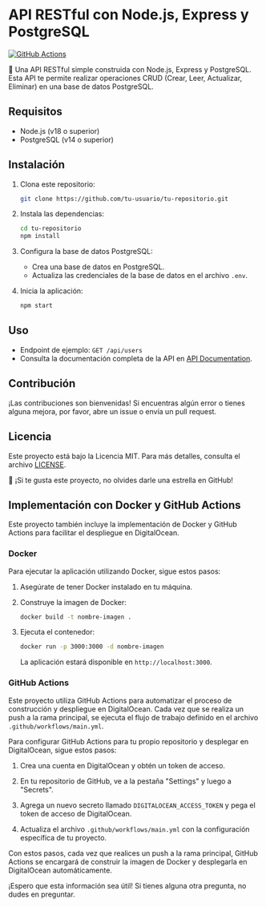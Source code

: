 # API RESTful con Node.js, Express y PostgreSQL

[![GitHub Actions](https://img.shields.io/github/workflow/status/tu-usuario/tu-repositorio/Build%20and%20Deploy?label=GitHub%20Actions&logo=github&style=flat-square)](https://github.com/tu-usuario/tu-repositorio/actions)

🚀 Una API RESTful simple construida con Node.js, Express y PostgreSQL. Esta API te permite realizar operaciones CRUD (Crear, Leer, Actualizar, Eliminar) en una base de datos PostgreSQL.

## Requisitos

- Node.js (v18 o superior)
- PostgreSQL (v14 o superior)

## Instalación

1. Clona este repositorio:

    ```bash
    git clone https://github.com/tu-usuario/tu-repositorio.git
    ```

2. Instala las dependencias:

    ```bash
    cd tu-repositorio
    npm install
    ```

3. Configura la base de datos PostgreSQL:

    - Crea una base de datos en PostgreSQL.
    - Actualiza las credenciales de la base de datos en el archivo `.env`.

4. Inicia la aplicación:

    ```bash
    npm start
    ```

## Uso

- Endpoint de ejemplo: `GET /api/users`
- Consulta la documentación completa de la API en [API Documentation](docs/api.md).

## Contribución

¡Las contribuciones son bienvenidas! Si encuentras algún error o tienes alguna mejora, por favor, abre un issue o envía un pull request.

## Licencia

Este proyecto está bajo la Licencia MIT. Para más detalles, consulta el archivo [LICENSE](LICENSE).

🌟 ¡Si te gusta este proyecto, no olvides darle una estrella en GitHub!
## Implementación con Docker y GitHub Actions

Este proyecto también incluye la implementación de Docker y GitHub Actions para facilitar el despliegue en DigitalOcean.

### Docker

Para ejecutar la aplicación utilizando Docker, sigue estos pasos:

1. Asegúrate de tener Docker instalado en tu máquina.

2. Construye la imagen de Docker:

    ```bash
    docker build -t nombre-imagen .
    ```

3. Ejecuta el contenedor:

    ```bash
    docker run -p 3000:3000 -d nombre-imagen
    ```

    La aplicación estará disponible en `http://localhost:3000`.

### GitHub Actions

Este proyecto utiliza GitHub Actions para automatizar el proceso de construcción y despliegue en DigitalOcean. Cada vez que se realiza un push a la rama principal, se ejecuta el flujo de trabajo definido en el archivo `.github/workflows/main.yml`.

Para configurar GitHub Actions para tu propio repositorio y desplegar en DigitalOcean, sigue estos pasos:

1. Crea una cuenta en DigitalOcean y obtén un token de acceso.

2. En tu repositorio de GitHub, ve a la pestaña "Settings" y luego a "Secrets".

3. Agrega un nuevo secreto llamado `DIGITALOCEAN_ACCESS_TOKEN` y pega el token de acceso de DigitalOcean.

4. Actualiza el archivo `.github/workflows/main.yml` con la configuración específica de tu proyecto.

Con estos pasos, cada vez que realices un push a la rama principal, GitHub Actions se encargará de construir la imagen de Docker y desplegarla en DigitalOcean automáticamente.

¡Espero que esta información sea útil! Si tienes alguna otra pregunta, no dudes en preguntar.